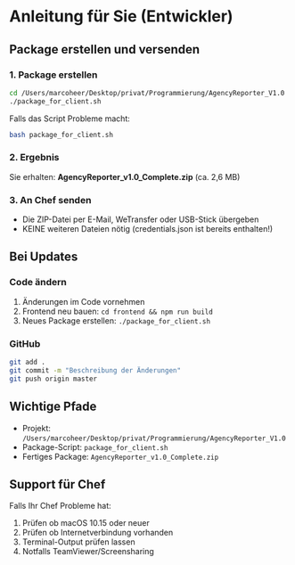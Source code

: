 # Anleitung für Sie (Entwickler)

## Package erstellen und versenden

### 1. Package erstellen
```bash
cd /Users/marcoheer/Desktop/privat/Programmierung/AgencyReporter_V1.0
./package_for_client.sh
```

Falls das Script Probleme macht:
```bash
bash package_for_client.sh
```

### 2. Ergebnis
Sie erhalten: **AgencyReporter_v1.0_Complete.zip** (ca. 2,6 MB)

### 3. An Chef senden
- Die ZIP-Datei per E-Mail, WeTransfer oder USB-Stick übergeben
- KEINE weiteren Dateien nötig (credentials.json ist bereits enthalten!)

## Bei Updates

### Code ändern
1. Änderungen im Code vornehmen
2. Frontend neu bauen: `cd frontend && npm run build`
3. Neues Package erstellen: `./package_for_client.sh`

### GitHub
```bash
git add .
git commit -m "Beschreibung der Änderungen"
git push origin master
```

## Wichtige Pfade
- Projekt: `/Users/marcoheer/Desktop/privat/Programmierung/AgencyReporter_V1.0`
- Package-Script: `package_for_client.sh`
- Fertiges Package: `AgencyReporter_v1.0_Complete.zip`

## Support für Chef
Falls Ihr Chef Probleme hat:
1. Prüfen ob macOS 10.15 oder neuer
2. Prüfen ob Internetverbindung vorhanden
3. Terminal-Output prüfen lassen
4. Notfalls TeamViewer/Screensharing